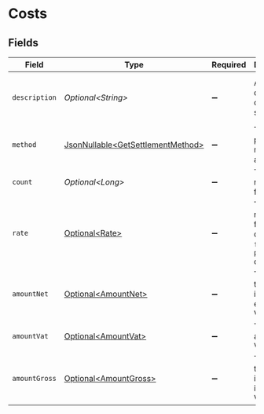 # Costs


## Fields

| Field                                                                                | Type                                                                                 | Required                                                                             | Description                                                                          | Example                                                                              |
| ------------------------------------------------------------------------------------ | ------------------------------------------------------------------------------------ | ------------------------------------------------------------------------------------ | ------------------------------------------------------------------------------------ | ------------------------------------------------------------------------------------ |
| `description`                                                                        | *Optional\<String>*                                                                  | :heavy_minus_sign:                                                                   | A description of the cost subtotal                                                   | Credit card - Visa debit consumer domestic                                           |
| `method`                                                                             | [JsonNullable\<GetSettlementMethod>](../../models/operations/GetSettlementMethod.md) | :heavy_minus_sign:                                                                   | The payment method, if applicable                                                    | creditcard                                                                           |
| `count`                                                                              | *Optional\<Long>*                                                                    | :heavy_minus_sign:                                                                   | The number of fees                                                                   | 10                                                                                   |
| `rate`                                                                               | [Optional\<Rate>](../../models/operations/Rate.md)                                   | :heavy_minus_sign:                                                                   | The service rates, further divided into `fixed` and `percentage` costs.              |                                                                                      |
| `amountNet`                                                                          | [Optional\<AmountNet>](../../models/operations/AmountNet.md)                         | :heavy_minus_sign:                                                                   | The net total cost, i.e. excluding VAT                                               |                                                                                      |
| `amountVat`                                                                          | [Optional\<AmountVat>](../../models/operations/AmountVat.md)                         | :heavy_minus_sign:                                                                   | The applicable VAT                                                                   |                                                                                      |
| `amountGross`                                                                        | [Optional\<AmountGross>](../../models/operations/AmountGross.md)                     | :heavy_minus_sign:                                                                   | The gross total cost, i.e. including VAT                                             |                                                                                      |